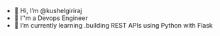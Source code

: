 - 👋 Hi, I’m @kushelgiriraj
- 👀 I’'m a Devops Engineer
- 🌱 I’m currently learning .building REST APIs using Python with Flask

